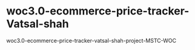 # woc3.0-ecommerce-price-tracker-Vatsal-shah
woc3.0-ecommerce-price-tracker-vatsal-shah-project-MSTC-WOC
